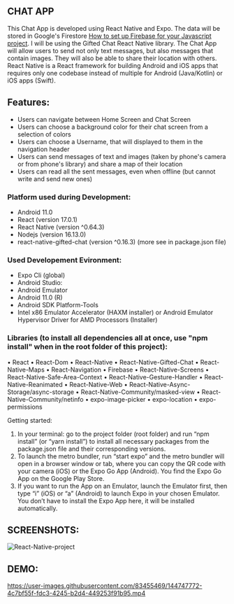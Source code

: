 ## CHAT APP ##

This Chat App is developed using React Native and Expo. The data will be stored in Google's Firestore [How to set up Firebase for your Javascript project](https://firebase.google.com/docs/web/setup).
I will be using the Gifted Chat React Native library. The Chat App will allow users to send not only text messages, but also messages that contain images. They will also be able to share their location with others.
React Native is a React framework for building Android and iOS apps that requires only one codebase instead of multiple for Android (Java/Kotlin) or iOS apps (Swift).

## Features:
- Users can navigate between Home Screen and Chat Screen
- Users can choose a background color for their chat screen from a selection of colors
- Users can choose a Username, that will displayed to them in the navigation header
- Users can send messages of text and images (taken by phone's camera or from phone's library) and share a map of their location 
- Users can read all the sent messages, even when offline (but cannot write and send new ones)

### Platform used during Development: 
- Android 11.0
- React (version 17.0.1)
- React Native (version ^0.64.3)
- Nodejs (version 16.13.0)
- react-native-gifted-chat (version ^0.16.3)
(more see in package.json file)

### Used Developement Evironment:
- Expo Cli (global)
- Android Studio:
- Android Emulator
- Android 11.0 (R)
- Android SDK Platform-Tools
- Intel x86 Emulator Accelerator (HAXM installer) or Android Emulator Hypervisor Driver for AMD Processors (Installer)

### Libraries (to install all dependencies all at once, use "npm install" when in the root folder of this project):
•	React
•	React-Dom
•	React-Native
•	React-Native-Gifted-Chat
•	React-Native-Maps
•	React-Navigation
•	Firebase
•	React-Native-Screens
•	React-Native-Safe-Area-Context
•	React-Native-Gesture-Handler
•	React-Native-Reanimated
•	React-Native-Web
•	React-Native-Async-Storage/async-storage
•	React-Native-Community/masked-view
•	React-Native-Community/netinfo
•   expo-image-picker
•	expo-location
•	expo-permissions

Getting started:
1.	In your terminal: go to the project folder (root folder) and run “npm install” (or “yarn install”) to install all necessary packages from the package.json file and their corresponding versions.
2.	To launch the metro bundler, run “start expo” and the metro bundler will open in a browser window or tab, where you can copy the QR code with your camera (iOS) or the Expo Go App (Android). You find the Expo Go App on the Google Play Store.
3.	If you want to run the App on an Emulator, launch the Emulator first, then type “i” (iOS) or “a” (Android) to launch Expo in your chosen Emulator. You don’t have to install the Expo App here, it will be installed automatically.

## SCREENSHOTS:

![React-Native-project](https://user-images.githubusercontent.com/83455469/144747567-47c002a4-f43f-4f4c-a48d-20ece91a6050.png)

## DEMO:

https://user-images.githubusercontent.com/83455469/144747772-4c7bf55f-fdc3-4245-b2d4-449253f91b95.mp4







